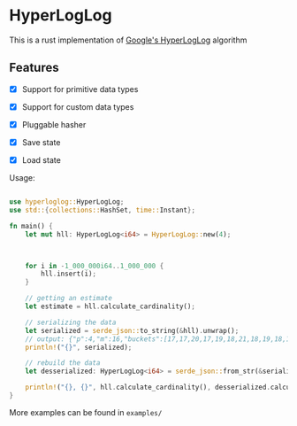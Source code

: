 # HyperLogLog

This is a rust implementation of [Google's HyperLogLog](https://static.googleusercontent.com/media/research.google.com/en//pubs/archive/40671.pdf) algorithm

## Features

- [x] Support for primitive data types
- [x] Support for custom data types
- [x] Pluggable hasher
- [x] Save state
- [x] Load state



Usage:

```rust

use hyperloglog::HyperLogLog;
use std::{collections::HashSet, time::Instant};

fn main() {
    let mut hll: HyperLogLog<i64> = HyperLogLog::new(4);



    for i in -1_000_000i64..1_000_000 {
        hll.insert(i);
    }

    // getting an estimate    
    let estimate = hll.calculate_cardinality();

    // serializing the data
    let serialized = serde_json::to_string(&hll).unwrap();
    // output: {"p":4,"m":16,"buckets":[17,17,20,17,19,18,21,18,19,18,18,17,17,19,17,17],"fingerprint":17010847314131961531}
    println!("{}", serialized);

    // rebuild the data
    let desserialized: HyperLogLog<i64> = serde_json::from_str(&serialized).unwrap();

    println!("{}, {}", hll.calculate_cardinality(), desserialized.calculate_cardinality());
}

```

More examples can be found in `examples/`
